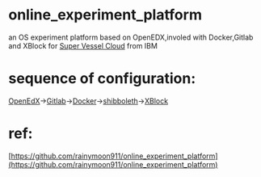 # online_experiment_platform
an OS experiment platform based on OpenEDX,involed with Docker,Gitlab and XBlock for [Super Vessel Cloud](https://dashboard.ptopenlab.com/dashboard/project/) from IBM

sequence of configuration: 
====
[OpenEdX](https://github.com/xyongcn/online_experiment_platform/tree/master/OpenEdX)->[Gitlab](https://github.com/xyongcn/online_experiment_platform/tree/master/GitLab)->[Docker](https://github.com/xyongcn/online_experiment_platform/tree/master/Docker)->[shibboleth](https://github.com/xyongcn/online_experiment_platform/tree/master/Shibboleth)->[XBlock](https://github.com/xyongcn/online_experiment_platform/tree/master/XBlock)

ref:
====

[https://github.com/rainymoon911/online_experiment_platform](https://github.com/rainymoon911/online_experiment_platform)
